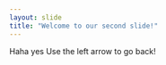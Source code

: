 ```yaml
---
layout: slide
title: "Welcome to our second slide!"
---
```

Haha yes
Use the left arrow to go back!
